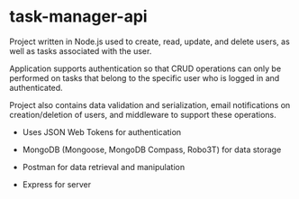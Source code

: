 # task-manager-api

Project written in Node.js used to create, read, update, and delete users, as well as tasks associated with the user. 

Application supports authentication so that CRUD operations can only be performed on tasks that belong to the specific user who is logged in and authenticated. 

Project also contains data validation and serialization, email notifications on creation/deletion of users, and middleware to support these operations.

- Uses JSON Web Tokens for authentication

- MongoDB (Mongoose, MongoDB Compass, Robo3T) for data storage

- Postman for data retrieval and manipulation  

- Express for server
